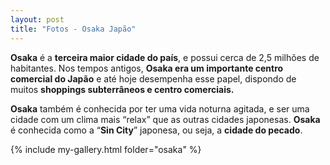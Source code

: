 ```yaml
---
layout: post
title: "Fotos - Osaka Japão"
---
```


**Osaka**  é a  **terceira maior cidade do país**, e possui cerca de 2,5 milhões de habitantes. Nos tempos antigos,  **Osaka era um importante centro comercial do Japão**  e até hoje desempenha esse papel, dispondo de muitos  **shoppings subterrâneos e centro comerciais.**

**Osaka** também é conhecida por ter uma vida noturna agitada, e ser uma cidade com um clima mais “relax” que as outras cidades japonesas.  **Osaka**  é conhecida como a “**Sin City**” japonesa, ou seja, a  **cidade do pecado**.

{% include my-gallery.html folder="osaka" %}
